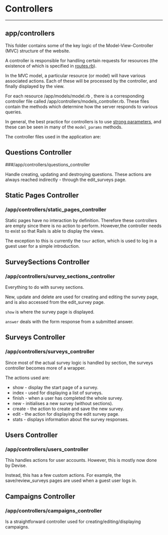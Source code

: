 Controllers
=======
-------
   

app/controllers
---------------

This folder contains some of the key logic of the Model-View-Controller (MVC) structure of the website.

A controller is responsible for handling certain requests for resources (the existence of which is specified in [routes.rb](code:routes)).

In the MVC model, a particular resource (or model) will have various associated actions. Each of these will be processed by the controller, and finally displayed by the view.

For each resource /app/models/model.rb , there is a corresponding controller file called /app/controllers/models_controller.rb. These files contain the methods which determine how the server responds to various queries.

In general, the best practice for controllers is to use [strong parameters](http://edgeapi.rubyonrails.org/classes/ActionController/StrongParameters.html), and these can be seen in many of the `model_params` methods.

The controller files used in the application are:

  
Questions Controller
-------
###/app/controllers/questions_controller

Handle creating, updating and destroying questions.
These actions are always reached indirectly - through the edit_surveys page.  


Static Pages Controller
----------
### /app/controllers/static_pages_controller

Static pages have no interaction by definition. Therefore these controllers are empty since there is no action to perform. However,the controller needs to exist so that Rails is able to display the views.
    
The exception to this is currently the `tour` action, which is used to log in a guest user for a simple introduction. 

SurveySections Controller
-----------
### /app/controllers/survey_sections_controller

Everything to do with survey sections.

New, update and delete are used for creating and editing the survey page, and is also accessed from the edit_survey page.

`show` is where the survey page is displayed.

`answer` deals with the form response from a submitted answer.

    
Surveys Controller
----------
### /app/controllers/surveys_controller

Since most of the actual survey logic is handled by section, the surveys controller becomes more of a wrapper. 

The actions used are:
  * show - display the start page of a survey.
  * index - used for displaying a list of surveys.
  * finish - when a user has completed the whole survey.
  * new - initialises a new survey (without sections).
  * create - the action to create and save the new survey.
  * edit - the action for displaying the edit survey page.
  * stats - displays information about the survey responses.
    

Users Controller
---------
### /app/controllers/users_controller

This handles actions for user accounts. However, this is mostly now done by Devise.

Instead, this has a few custom actions. For example, the save/review_surveys pages are used when a guest user logs in.

Campaigns Controller
---------
### /app/controllers/campaigns_controller

Is a straightforward controller used for creating/editing/displaying campaigns.